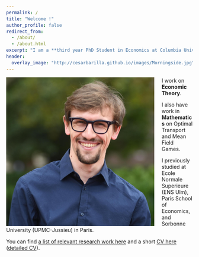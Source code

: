 ```yaml
---
permalink: /
title: "Welcome !"
author_profile: false
redirect_from: 
  - /about/
  - /about.html
excerpt: "I am a **third year PhD Student in Economics at Columbia University**, New York."
header:
  overlay_image: "http://cesarbarilla.github.io/images/Morningside.jpg"
---
```


<img src="/images/Barilla_2.jpg" alt="drawing" width="400" height="400" style="float: left; padding-right:20px"/> 

I work on **Economic Theory**. 

I also have work in **Mathematics** on Optimal Transport and Mean Field Games.

I previously studied at Ecole Normale Superieure (ENS Ulm), Paris School of Economics, and Sorbonne University (UPMC-Jussieu) in Paris.

You can find [a list of relevant research work here](https://cesarbarilla.github.io/research/) and a short [CV here](https://cesarbarilla.github.io/cv/) ([detailed CV](https://cesarbarilla.github.io/files/CV_Barilla_2020_detailed.pdf)).

<!-- 
Publications
======

* <b> [A Mean-Field Game Model for the Evolution of Cities](http://cesarbarilla.github.io/research/mfg-cities) </b>  
with [Guillaume Carlier](https://www.ceremade.dauphine.fr/~carlier/) and Jean-Michel Lasry  
Forthcoming in [Journal of Dynamics and Games](https://www.aimsciences.org/article/doi/10.3934/jdg.2021017)


Work in Progress
======

* <b> The Dynamics of Conflict </b>  
with [Duarte Gonçalves](https://duartegoncalves.com) -->

